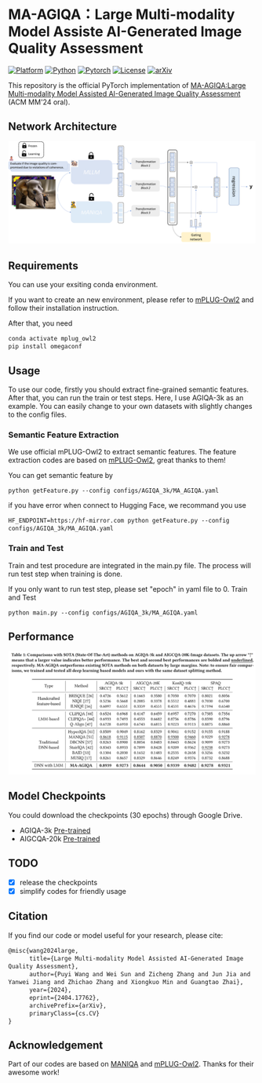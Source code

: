 # MA-AGIQA：Large Multi-modality Model Assiste AI-Generated Image Quality Assessment
[![Platform](https://img.shields.io/badge/Platform-linux-lightgrey?logo=linux)](https://www.linux.org/)
[![Python](https://img.shields.io/badge/Python-3.9%2B-orange?logo=python)](https://www.python.org/)
[![Pytorch](https://img.shields.io/badge/PyTorch-1.13%2B-brightgree?logo=PyTorch)](https://pytorch.org/)
[![License](https://img.shields.io/badge/License-Apache%202.0-blue.svg)](https://github.com/wangpuyi/MA-AGIQA)
[![arXiv](https://img.shields.io/badge/build-paper-red?logo=arXiv&label=arXiv)](https://arxiv.org/abs/2404.17762)


This repository is the official PyTorch implementation of [MA-AGIQA:Large Multi-modality Model Assisted AI-Generated Image Quality Assessment](https://arxiv.org/abs/2404.17762) (ACM MM'24 oral).

## Network Architecture
![image.png](src/framework.png)

## Requirements 
You can use your exsiting conda environment.

If you want to create an new environment, please refer to [mPLUG-Owl2](https://github.com/X-PLUG/mPLUG-Owl/tree/main/mPLUG-Owl2#install) and follow their installation instruction.

After that, you need
```shell 
conda activate mplug_owl2
pip install omegaconf
```

## Usage
To use our code, firstly you should extract fine-grained semantic features. After that, you can run the train or test steps.
Here, I use AGIQA-3k as an example. You can easily change to your own datasets with slightly changes to the config files.
### Semantic Feature Extraction
We use official mPLUG-Owl2 to extract semantic features. The feature extraction codes are based on [mPLUG-Owl2](https://github.com/X-PLUG/mPLUG-Owl/tree/main/mPLUG-Owl2), great thanks to them!

You can get semantic feature by
```shell 
python getFeature.py --config configs/AGIQA_3k/MA_AGIQA.yaml
```
if you have error when connect to Hugging Face, we recommand you use
```shell 
HF_ENDPOINT=https://hf-mirror.com python getFeature.py --config configs/AGIQA_3k/MA_AGIQA.yaml
```
### Train and Test
Train and test procedure are integrated in the main.py file. The process will run test step when training is done. 

If you only want to run test step, please set "epoch" in yaml file to 0.
Train and Test
```shell 
python main.py --config configs/AGIQA_3k/MA_AGIQA.yaml
```
## Performance
![image.png](src/sota.png)

## Model Checkpoints
You could download the checkpoints (30 epochs) through Google Drive.
- AGIQA-3k [Pre-trained](https://drive.google.com/file/d/1xIH7172GMRtY2lzIu2JClVdOB6_oSMX7/view?usp=drive_link)
- AIGCQA-20k [Pre-trained](https://drive.google.com/file/d/1nKVcmBw-K9nS4tplZhMwHySpyy8ToAzK/view?usp=sharing)

## TODO 
- [x] release the checkpoints
- [x] simplify codes for friendly usage

## Citation
If you find our code or model useful for your research, please cite:
```
@misc{wang2024large,
      title={Large Multi-modality Model Assisted AI-Generated Image Quality Assessment}, 
      author={Puyi Wang and Wei Sun and Zicheng Zhang and Jun Jia and Yanwei Jiang and Zhichao Zhang and Xiongkuo Min and Guangtao Zhai},
      year={2024},
      eprint={2404.17762},
      archivePrefix={arXiv},
      primaryClass={cs.CV}
}
```

## Acknowledgement
Part of our codes are based on [MANIQA](https://github.com/IIGROUP/MANIQA) and [mPLUG-Owl2](https://github.com/X-PLUG/mPLUG-Owl/tree/main/mPLUG-Owl2). Thanks for their awesome work!
